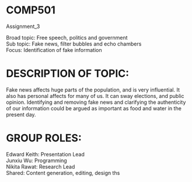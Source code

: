 # COMP501

Assignment_3

Broad topic: Free speech, politics and government\
Sub topic: Fake news, filter bubbles and echo chambers\
Focus: Identification of fake information

# DESCRIPTION OF TOPIC:
Fake news affects huge parts of the population, and is very influential. It also has personal affects for many of us. It can sway elections, and public opinion. Identifying and removing fake news and clarifying the authenticity of our information could be argued as important as food and water in the present day. 

# GROUP ROLES:

Edward Keith: Presentation Lead\
Junxiu Wu: Programming\
Nikita Rawat: Research Lead\
Shared: Content generation, editing, design
ths
